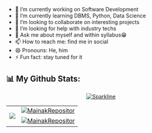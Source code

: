 
- 🔭 I’m currently working on Software Development
- 🌱 I’m currently learning DBMS, Python, Data Science
- 👯 I’m looking to collaborate on interesting projects
- 🤔 I’m looking for help with industry techs
- 💬 Ask me about myself and within syllabus😁
- 📫 How to reach me: find me in social
- 😄 Pronouns: He, him
- ⚡ Fun fact: stay tuned for it

<h2>📊 My Github Stats: </h2>
<center>
  
[![Sparkline](https://stars.medv.io/Naereen/badges.svg)](https://stars.medv.io/MainakRepositor/badges)

<table cellpadding="0" cellspacing="0" border="0">
  <tr>
    <td rowspan="2">
      <p align="left"> <a href="https://github.com/MainakRepositor">
  <img align="center" src="https://github-readme-stats.vercel.app/api/top-langs/?username=DDivyanshu1&langs_count=100&theme=radical" />
</a> </p></td>
    <td><a href="https://github.com/MainakRepositor">
   <img align="center" src="https://github-readme-stats.vercel.app/api?username=DDivyanshu1&show_icons=true&theme=merko&line_height=33&include_all_commits=true" alt="MainakRepositor"/>
</a> </td>
  </tr>
  <tr>
    <td><a href="https://github.com/MainakRepositor">
   <img align="center" src="https://github-readme-streak-stats.herokuapp.com/?user=DDivyanshu1&theme=highcontrast&line_height=20" alt="MainakRepositor"/>
</a></td> 
  </tr>
  </table>
